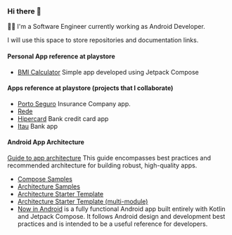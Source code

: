 ### Hi there 👋
👨‍💻 I'm a Software Engineer currently working as Android Developer.

I will use this space to store repositories and documentation links.

#### Personal App reference at playstore
- [BMI Calculator](https://play.google.com/store/apps/details?id=com.piardilabs.bmicalculator) Simple app developed using Jetpack Compose
  
#### Apps reference at playstore (projects that I collaborate) 
- [Porto Seguro](https://play.google.com/store/apps/details?id=br.com.portoseguro.experienciacliente.mundoporto) Insurance Company app.
- [Rede](https://play.google.com/store/apps/details?id=br.com.userede)
- [Hipercard](https://play.google.com/store/apps/details?id=com.hipercard.app) Bank credit card app
- [Itau](https://play.google.com/store/apps/details?id=com.itau) Bank app

#### Android App Architecture
[Guide to app architecture](https://developer.android.com/topic/architecture) This guide encompasses best practices and recommended architecture for building robust, high-quality apps.
- [Compose Samples](https://github.com/android/compose-samples)
- [Architecture Samples](https://github.com/android/architecture-samples)
- [Architecture Starter Template](https://github.com/android/architecture-templates)
- [Architecture Starter Template (multi-module)](https://github.com/android/architecture-templates/tree/multimodule)
- [Now in Android](https://github.com/android/nowinandroid) is a fully functional Android app built entirely with Kotlin and Jetpack Compose. It follows Android design and development best practices and is intended to be a useful reference for developers.



<!--
**fpiardi/fpiardi** is a ✨ _special_ ✨ repository because its `README.md` (this file) appears on your GitHub profile.

Here are some ideas to get you started:

- 🔭 I’m currently working on ...
- 🌱 I’m currently learning ...
- 👯 I’m looking to collaborate on ...
- 🤔 I’m looking for help with ...
- 💬 Ask me about ...
- 📫 How to reach me: ...
- 😄 Pronouns: ...
- ⚡ Fun fact: ...
-->
